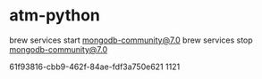 # atm-python
brew services start mongodb-community@7.0
brew services stop mongodb-community@7.0



61f93816-cbb9-462f-84ae-fdf3a750e621
1121